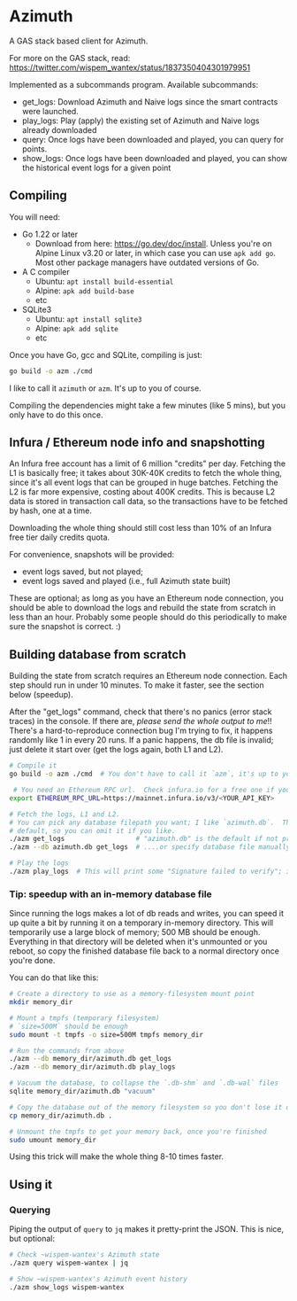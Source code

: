 # Azimuth

A GAS stack based client for Azimuth.

For more on the GAS stack, read: https://twitter.com/wispem_wantex/status/1837350404301979951

Implemented as a subcommands program.  Available subcommands:

- get_logs:
	Download Azimuth and Naive logs since the smart contracts were launched.
- play_logs:
	Play (apply) the existing set of Azimuth and Naive logs already downloaded
- query:
	Once logs have been downloaded and played, you can query for points.
- show_logs:
	Once logs have been downloaded and played, you can show the historical event logs for a given point


## Compiling

You will need:

- Go 1.22 or later
	- Download from here: https://go.dev/doc/install.  Unless you're on Alpine Linux v3.20 or later, in which case you can use `apk add go`.  Most other package managers have outdated versions of Go.
- A C compiler
	- Ubuntu: `apt install build-essential`
	- Alpine: `apk add build-base`
	- etc
- SQLite3
	- Ubuntu: `apt install sqlite3`
	- Alpine: `apk add sqlite`
	- etc

Once you have Go, gcc and SQLite, compiling is just:

```bash
go build -o azm ./cmd
```

I like to call it `azimuth` or `azm`.  It's up to you of course.

Compiling the dependencies might take a few minutes (like 5 mins), but you only have to do this once.

## Infura / Ethereum node info and snapshotting

An Infura free account has a limit of 6 million "credits" per day.  Fetching the L1 is basically free; it takes about 30K-40K credits to fetch the whole thing, since it's all event logs that can be grouped in huge batches.  Fetching the L2 is far more expensive, costing about 400K credits.  This is because L2 data is stored in transaction call data, so the transactions have to be fetched by hash, one at a time.

Downloading the whole thing should still cost less than 10% of an Infura free tier daily credits quota.

For convenience, snapshots will be provided:

- event logs saved, but not played;
- event logs saved and played (i.e., full Azimuth state built)

These are optional; as long as you have an Ethereum node connection, you should be able to download the logs and rebuild the state from scratch in less than an hour.  Probably some people should do this periodically to make sure the snapshot is correct.  :)

## Building database from scratch

Building the state from scratch requires an Ethereum node connection.  Each step should run in under 10 minutes.  To make it faster, see the section below (speedup).

After the "get_logs" command, check that there's no panics (error stack traces) in the console.  If there are, *please send the whole output to me*!!  There's a hard-to-reproduce connection bug I'm trying to fix, it happens randomly like 1 in every 20 runs.  If a panic happens, the db file is invalid; just delete it start over (get the logs again, both L1 and L2).

```bash
# Compile it
go build -o azm ./cmd  # You don't have to call it `azm`, it's up to you

 # You need an Ethereum RPC url.  Check infura.io for a free one if you want
export ETHEREUM_RPC_URL=https://mainnet.infura.io/v3/<YOUR_API_KEY>

# Fetch the logs, L1 and L2.
# You can pick any database filepath you want; I like `azimuth.db`.  That's also the
# default, so you can omit it if you like.
./azm get_logs                  # "azimuth.db" is the default if not provided
./azm --db azimuth.db get_logs  # ....or specify database file manually

# Play the logs
./azm play_logs  # This will print some "Signature failed to verify"; it's OK
```

### Tip: speedup with an in-memory database file

Since running the logs makes a lot of db reads and writes, you can speed it up quite a bit by running it on a temporary in-memory directory.  This will temporarily use a large block of memory; 500 MB should be enough.  Everything in that directory will be deleted when it's unmounted or you reboot, so copy the finished database file back to a normal directory once you're done.

You can do that like this:

```bash
# Create a directory to use as a memory-filesystem mount point
mkdir memory_dir

# Mount a tmpfs (temporary filesystem)
# `size=500M` should be enough
sudo mount -t tmpfs -o size=500M tmpfs memory_dir

# Run the commands from above
./azm --db memory_dir/azimuth.db get_logs
./azm --db memory_dir/azimuth.db play_logs

# Vacuum the database, to collapse the `.db-shm` and `.db-wal` files
sqlite memory_dir/azimuth.db "vacuum"

# Copy the database out of the memory filesystem so you don't lose it on reboot
cp memory_dir/azimuth.db .

# Unmount the tmpfs to get your memory back, once you're finished
sudo umount memory_dir
```

Using this trick will make the whole thing 8-10 times faster.

## Using it

### Querying

Piping the output of `query` to `jq` makes it pretty-print the JSON.  This is nice, but optional:

```bash
# Check ~wispem-wantex's Azimuth state
./azm query wispem-wantex | jq

# Show ~wispem-wantex's Azimuth event history
./azm show_logs wispem-wantex
```
